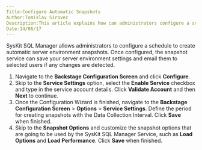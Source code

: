 ```yaml
---
Title:Configure Automatic Snapshots
Author:Tomislav Sirovec
Description:This article explains how can administrators configure a schedule to create automatic server environment snapshots
Date:14/06/17
---
```


SysKit SQL Manager allows administrators to configure a schedule to create automatic server environment snapshots. Once configured, the snapshot service can save your server environment settings and email them to selected users if any changes are detected.

1. Navigate to the __Backstage Configuration Screen__ and click __Configure__.
1. Skip to the __Service Settings__ option, select the __Enable Service__ checkbox and type in the service account details. Click __Validate Account__ and then __Next__ to continue.
3. Once the Configuration Wizard is finished, navigate to the __Backstage Configuration Screen__ > __Options__ > __Service Settings__. Define the period for creating snapshots with the Data Collection Interval. Click __Save__ when finished.
4. Skip to the __Snapshot Options__ and customize the snapshot options that are going to be used by the SysKit SQL Manager Service, such as __Load Options__ and __Load Performance__. Click __Save__ when finished.
